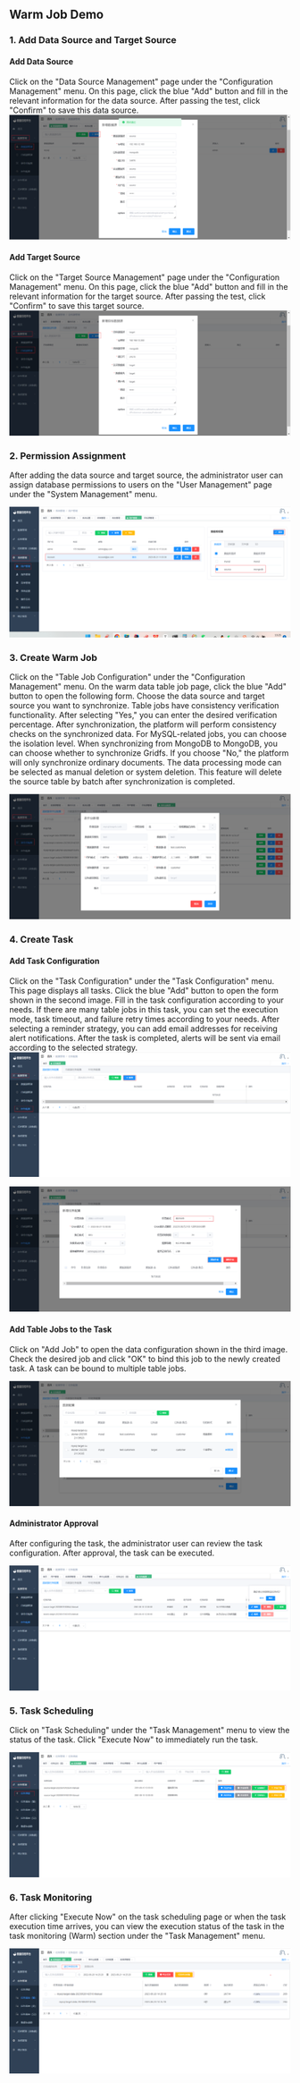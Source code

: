 ## Warm Job Demo

### 1. Add Data Source and Target Source

#### Add Data Source
Click on the "Data Source Management" page under the "Configuration Management" menu. On this page, click the blue "Add" button and fill in the relevant information for the data source. After passing the test, click "Confirm" to save this data source.
![image-20230621132912082](../../../images/whalealDataImages/image-20230621132912082.png)

#### Add Target Source
Click on the "Target Source Management" page under the "Configuration Management" menu. On this page, click the blue "Add" button and fill in the relevant information for the target source. After passing the test, click "Confirm" to save this target source.
![image-20230621132755714](../../../images/whalealDataImages/image-20230621132755714.png)


### 2. Permission Assignment

After adding the data source and target source, the administrator user can assign database permissions to users on the "User Management" page under the "System Management" menu.

![image-20230621132523358](../../../images/whalealDataImages/image-20230621132523358.png)


### 3. Create Warm Job

Click on the "Table Job Configuration" under the "Configuration Management" menu. On the warm data table job page, click the blue "Add" button to open the following form. Choose the data source and target source you want to synchronize. Table jobs have consistency verification functionality. After selecting "Yes," you can enter the desired verification percentage. After synchronization, the platform will perform consistency checks on the synchronized data. For MySQL-related jobs, you can choose the isolation level. When synchronizing from MongoDB to MongoDB, you can choose whether to synchronize Gridfs. If you choose "No," the platform will only synchronize ordinary documents. The data processing mode can be selected as manual deletion or system deletion. This feature will delete the source table by batch after synchronization is completed.

![image-20230621134350471](../../../images/whalealDataImages/image-20230621134350471.png)

### 4. Create Task

#### Add Task Configuration
Click on the "Task Configuration" under the "Task Configuration" menu. This page displays all tasks. Click the blue "Add" button to open the form shown in the second image. Fill in the task configuration according to your needs. If there are many table jobs in this task, you can set the execution mode, task timeout, and failure retry times according to your needs. After selecting a reminder strategy, you can add email addresses for receiving alert notifications. After the task is completed, alerts will be sent via email according to the selected strategy.
![image-20230621142941634](../../../images/whalealDataImages/image-20230621142941634.png)

![image-20230621143119669](../../../images/whalealDataImages/image-20230621143119669.png)

#### Add Table Jobs to the Task
Click on "Add Job" to open the data configuration shown in the third image. Check the desired job and click "OK" to bind this job to the newly created task. A task can be bound to multiple table jobs.

![image-20230621143532776](../../../images/whalealDataImages/image-20230621143532776.png)

#### Administrator Approval

After configuring the task, the administrator user can review the task configuration. After approval, the task can be executed.

![image-20230619183730879](../../../images/whalealDataImages/image-20230619183730879.png)


### 5. Task Scheduling

Click on "Task Scheduling" under the "Task Management" menu to view the status of the task. Click "Execute Now" to immediately run the task.

![image-20230620133351561](../../../images/whalealDataImages/image-20230620133351561.png)


### 6. Task Monitoring

After clicking "Execute Now" on the task scheduling page or when the task execution time arrives, you can view the execution status of the task in the task monitoring (Warm) section under the "Task Management" menu.

![image-20230620142632337](../../../images/whalealDataImages/image-20230620142632337.png)